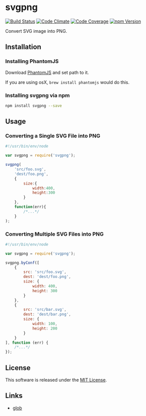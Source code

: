 svgpng
==========

<!-- Badge Start -->
<a name="badges"></a>

[![Build Status][bd_travis_shield_url]][bd_travis_url]
[![Code Climate][bd_codeclimate_shield_url]][bd_codeclimate_url]
[![Code Coverage][bd_codeclimate_coverage_shield_url]][bd_codeclimate_url]
[![npm Version][bd_npm_shield_url]][bd_npm_url]

[bd_repo_url]: https://github.com/okunishinishi/node-svgpng
[bd_travis_url]: http://travis-ci.org/okunishinishi/node-svgpng
[bd_travis_shield_url]: http://img.shields.io/travis/okunishinishi/node-svgpng.svg?style=flat
[bd_license_url]: https://github.com/okunishinishi/node-svgpng/blob/master/LICENSE
[bd_codeclimate_url]: http://codeclimate.com/github/okunishinishi/node-svgpng
[bd_codeclimate_shield_url]: http://img.shields.io/codeclimate/github/okunishinishi/node-svgpng.svg?style=flat
[bd_codeclimate_coverage_shield_url]: http://img.shields.io/codeclimate/coverage/github/okunishinishi/node-svgpng.svg?style=flat
[bd_gemnasium_url]: https://gemnasium.com/okunishinishi/node-svgpng
[bd_gemnasium_shield_url]: https://gemnasium.com/okunishinishi/node-svgpng.svg
[bd_npm_url]: http://www.npmjs.org/package/svgpng
[bd_npm_shield_url]: http://img.shields.io/npm/v/svgpng.svg?style=flat

<!-- Badge End -->


<!-- Description Start -->
<a name="description"></a>

Convert SVG image into PNG.

<!-- Description End -->



<!-- Sections Start -->
<a name="sections"></a>

Installation
-----

### Installing PhantomJS

Download [PhantomJS](http://phantomjs.org/) and set path to it.

If you are using osX, `brew install phantomjs` would do this.


### Installing svgpng via npm

```bash
npm install svgpng --save
```
Usage
----


### Converting a Single SVG File into PNG

```javascript
#!/usr/bin/env/node

var svgpng = require('svgpng');

svgpng(
    'src/foo.svg',
    'dest/foo.png',
    {
        size:{
            width:400,
            height:300
        }
    },
    function(err){
        /*...*/
    }
);

```

### Converting Multiple SVG Files into PNG

```javascript
#!/usr/bin/env/node

var svgpng = require('svgpng');

svgpng.byConf([
    {
        src: 'src/foo.svg',
        dest: 'dest/foo.png',
        size: {
            width: 400,
            height: 300
        }
    },
    {
        src: 'src/bar.svg',
        dest: 'dest/bar.png',
        size: {
            width: 100,
            height: 200
        }
    }
], function (err) {
    /*...*/
});

```



<!-- Sections Start -->


<!-- LICENSE Start -->
<a name="license"></a>

License
-------
This software is released under the [MIT License](https://github.com/okunishinishi/node-svgpng/blob/master/LICENSE).

<!-- LICENSE End -->


<!-- Links Start -->
<a name="links"></a>

Links
------

+ [glob](https://www.npmjs.com/package/glob)

<!-- Links End -->
